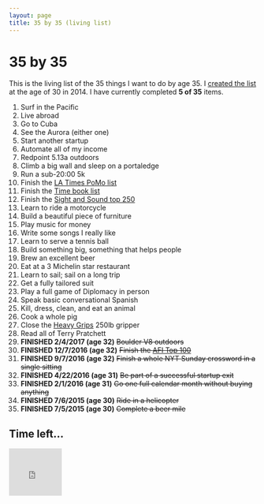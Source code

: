 ```yaml
---
layout: page
title: 35 by 35 (living list)
---
```


# 35 by 35

This is the living list of the 35 things I want to do by age 35. I
[created the list](/blog/post/35-by-35/) at the age of 30 in 2014. I have currently
completed **5 of 35** items.

  1. Surf in the Pacific
  2. Live abroad
  23. Go to Cuba
  3. See the Aurora (either one)
  32. Start another startup
  4. Automate all of my income
  7. Redpoint 5.13a outdoors
  30. Climb a big wall and sleep on a portaledge
  18. Run a sub-20:00 5k
  12. Finish the [LA Times PoMo list](http://latimesblogs.latimes.com/jacketcopy/2009/07/the-mostly-complete-annotated-and-essential-postmodern-reading-list.html)
  13. Finish the [Time book list](http://entertainment.time.com/2005/10/16/all-time-100-novels/)
  29. Finish the [Sight and Sound top 250](http://www.darkhorizons.com/news/24705/the-sight-sound-top-250-films)
  8. Learn to ride a motorcycle
  11. Build a beautiful piece of furniture
  16. Play music for money
  17. Write some songs I really like
  21. Learn to serve a tennis ball
  22. Build something big, something that helps people
  19. Brew an excellent beer
  25. Eat at a 3 Michelin star restaurant
  26. Learn to sail; sail on a long trip
  27. Get a fully tailored suit
  28. Play a full game of Diplomacy in person
  5. Speak basic conversational Spanish
  15. Kill, dress, clean, and eat an animal
  9. Cook a whole pig
  33. Close the [Heavy Grips](http://www.heavygrips.com/) 250lb gripper
  10. Read all of Terry Pratchett
  6. **FINISHED 2/4/2017 (age 32)** ~~Boulder V8 outdoors~~
  14. **FINISHED 12/7/2016 (age 32)** ~~Finish the [AFI Top 100](http://www.afi.com/100years/movies10.aspx)~~
  31. **FINISHED 9/7/2016 (age 32)** ~~Finish a whole NYT Sunday crossword in a single sitting~~
  34. **FINISHED 4/22/2016 (age 31)** ~~Be part of a successful startup exit~~
  35. **FINISHED 2/1/2016 (age 31)** ~~Go one full calendar month without buying anything~~
  24. **FINISHED 7/6/2015 (age 30)** ~~Ride in a helicopter~~
  20. **FINISHED 7/5/2015 (age 30)** ~~Complete a beer mile~~

## Time left...

<iframe
src="http://free.timeanddate.com/countdown/i5hw2dl9/n881/cf13/cm0/cu4/ct0/cs0/ca0/co0/cr0/ss0/cac000/cpc000/pcfff/tc66c/fs100/szw320/szh135/iso2020-08-07T00:00:00/bas2/bat1/pa8"
allowTransparency="true" frameborder="0" width="107"
height="96"></iframe>
